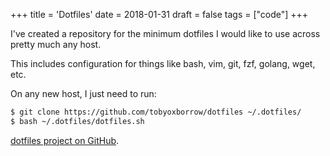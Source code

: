 +++
title = 'Dotfiles'
date = 2018-01-31
draft = false
tags = ["code"]
+++

I've created a repository for the minimum dotfiles I would like to use across pretty much any host.

This includes configuration for things like bash, vim, git, fzf, golang, wget, etc.

On any new host, I just need to run:

```Bash
$ git clone https://github.com/tobyoxborrow/dotfiles ~/.dotfiles/
$ bash ~/.dotfiles/dotfiles.sh
```

[dotfiles project on GitHub](https://github.com/tobyoxborrow/dotfiles).

